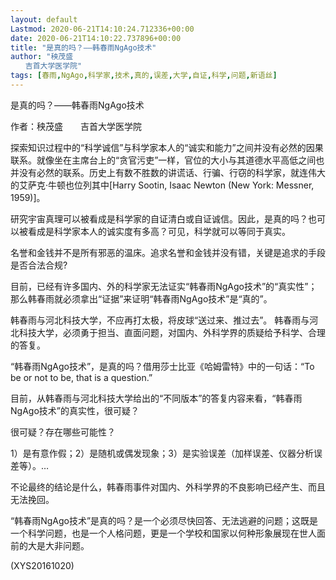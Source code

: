 ```yaml
---
layout: default
Lastmod: 2020-06-21T14:10:24.712336+00:00
date: 2020-06-21T14:10:22.737896+00:00
title: "是真的吗？——韩春雨NgAgo技术"
author: "秧茂盛
　　吉首大学医学院"
tags: [春雨,NgAgo,科学家,技术,真的,误差,大学,自证,科学,问题,新语丝]
---
```


是真的吗？——韩春雨NgAgo技术

作者：秧茂盛　　吉首大学医学院

探索知识过程中的“科学诚信”与科学家本人的“诚实和能力”之间并没有必然的因果联系。就像坐在主席台上的“贪官污吏”一样，官位的大小与其道德水平高低之间也并没有必然的联系。历史上有数不胜数的讲谎话、行骗、行窃的科学家，就连伟大的艾萨克·牛顿也位列其中[Harry Sootin, Isaac Newton (New York: Messner, 1959)]。

研究宇宙真理可以被看成是科学家的自证清白或自证诚信。因此，是真的吗？也可以被看成是科学家本人的诚实度有多高？可见，科学就可以等同于真实。

名誉和金钱并不是所有邪恶的温床。追求名誉和金钱并没有错，关键是追求的手段是否合法合规?

目前，已经有许多国内、外的科学家无法证实“韩春雨NgAgo技术”的“真实性”；那么韩春雨就必须拿出“证据”来证明“韩春雨NgAgo技术”是“真的”。

韩春雨与河北科技大学，不应再打太极，将皮球“送过来、推过去”。 韩春雨与河北科技大学，必须勇于担当、直面问题，对国内、外科学界的质疑给予科学、合理的答复。

“韩春雨NgAgo技术”，是真的吗？借用莎士比亚《哈姆雷特》中的一句话：“To be or not to be, that is a question.”

目前，从韩春雨与河北科技大学给出的“不同版本”的答复内容来看，“韩春雨NgAgo技术”的真实性，很可疑？

很可疑？存在哪些可能性？

1）是有意作假；2）是随机或偶发现象；3）是实验误差（加样误差、仪器分析误差等）。…

不论最终的结论是什么，韩春雨事件对国内、外科学界的不良影响已经产生、而且无法挽回。

“韩春雨NgAgo技术”是真的吗？是一个必须尽快回答、无法逃避的问题；这既是一个科学问题，也是一个人格问题，更是一个学校和国家以何种形象展现在世人面前的大是大非问题。

(XYS20161020)

